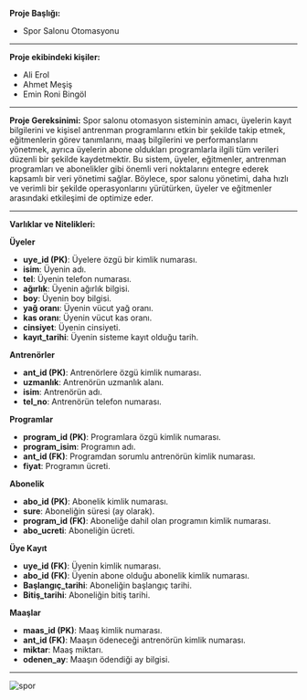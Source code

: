 **Proje Başlığı:**
- Spor Salonu Otomasyonu

---
**Proje ekibindeki kişiler:** 
- Ali Erol
- Ahmet Meşiş
- Emin Roni Bingöl
---

**Proje Gereksinimi:**
Spor salonu otomasyon sisteminin amacı, üyelerin kayıt bilgilerini ve kişisel antrenman programlarını etkin bir şekilde takip etmek, eğitmenlerin görev tanımlarını, maaş bilgilerini ve performanslarını yönetmek, ayrıca üyelerin abone oldukları programlarla ilgili tüm verileri düzenli bir şekilde kaydetmektir. Bu sistem, üyeler, eğitmenler, antrenman programları ve abonelikler gibi önemli veri noktalarını entegre ederek kapsamlı bir veri yönetimi sağlar. Böylece, spor salonu yönetimi, daha hızlı ve verimli bir şekilde operasyonlarını yürütürken, üyeler ve eğitmenler arasındaki etkileşimi de optimize eder.

---

**Varlıklar ve Nitelikleri:**

**Üyeler**

- **uye_id (PK)**: Üyelere özgü bir kimlik numarası.
- **isim**: Üyenin adı.
- **tel**: Üyenin telefon numarası.
- **ağırlık**: Üyenin ağırlık bilgisi.
- **boy**: Üyenin boy bilgisi.
- **yağ oranı**: Üyenin vücut yağ oranı.
- **kas oranı**: Üyenin vücut kas oranı.
- **cinsiyet**: Üyenin cinsiyeti.
- **kayıt_tarihi**: Üyenin sisteme kayıt olduğu tarih.

**Antrenörler**

- **ant_id (PK)**: Antrenörlere özgü kimlik numarası.
- **uzmanlık**: Antrenörün uzmanlık alanı.
- **isim**: Antrenörün adı.
- **tel_no**: Antrenörün telefon numarası.

**Programlar**

- **program_id (PK)**: Programlara özgü kimlik numarası.
- **program_isim**: Programın adı.
- **ant_id (FK)**: Programdan sorumlu antrenörün kimlik numarası.
- **fiyat**: Programın ücreti.

**Abonelik**

- **abo_id (PK)**: Abonelik kimlik numarası.
- **sure**: Aboneliğin süresi (ay olarak).
- **program_id (FK)**: Aboneliğe dahil olan programın kimlik numarası.
- **abo_ucreti**: Aboneliğin ücreti.

**Üye Kayıt**

- **uye_id (FK)**: Üyenin kimlik numarası.
- **abo_id (FK)**: Üyenin abone olduğu abonelik kimlik numarası.
- **Başlangıç_tarihi**: Aboneliğin başlangıç tarihi.
- **Bitiş_tarihi**: Aboneliğin bitiş tarihi.

**Maaşlar**

- **maas_id (PK)**: Maaş kimlik numarası.
- **ant_id (FK)**: Maaşın ödeneceği antrenörün kimlik numarası.
- **miktar**: Maaş miktarı.
- **odenen_ay**: Maaşın ödendiği ay bilgisi.

--- 

![spor](https://github.com/user-attachments/assets/7238a8ad-4e72-4e27-a369-cd678b9eccf4)

